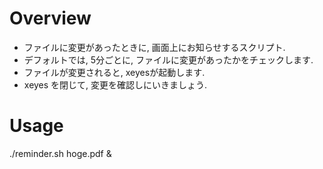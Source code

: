 # Overview
- ファイルに変更があったときに, 画面上にお知らせするスクリプト.
- デフォルトでは, 5分ごとに, ファイルに変更があったかをチェックします.
- ファイルが変更されると, xeyesが起動します.
- xeyes を閉じて, 変更を確認しにいきましょう.

# Usage
./reminder.sh hoge.pdf &
